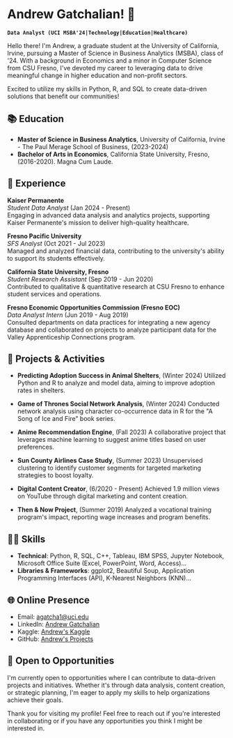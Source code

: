 # Andrew Gatchalian! 👋

**`Data Analyst (UCI MSBA'24|Technology|Education|Healthcare)`** 

Hello there! I'm Andrew, a graduate student at the University of California, Irvine, pursuing a Master of Science in Business Analytics (MSBA), class of '24. With a background in Economics and a minor in Computer Science from CSU Fresno, I've devoted my career to leveraging data to drive meaningful change in higher education and non-profit sectors. 

Excited to utilize my skills in Python, R, and SQL to create data-driven solutions that benefit our communities!

## 📚 Education

- **Master of Science in Business Analytics**, University of California, Irvine - The Paul Merage School of Business, (2023-2024)
- **Bachelor of Arts in Economics**, California State University, Fresno, (2016-2020). Magna Cum Laude.

## 💼 Experience

**Kaiser Permanente**  
*Student Data Analyst* (Jan 2024 - Present)  
Engaging in advanced data analysis and analytics projects, supporting Kaiser Permanente's mission to deliver high-quality healthcare.

**Fresno Pacific University**  
*SFS Analyst* (Oct 2021 - Jul 2023)  
Managed and analyzed financial data, contributing to the university's ability to support its students effectively.

**California State University, Fresno**  
*Student Research Assistant* (Sep 2019 - Jun 2020)  
Contributed to qualitative & quantitative research at CSU Fresno to enhance student services and operations.

**Fresno Economic Opportunities Commission (Fresno EOC)**  
*Data Analyst Intern* (Jun 2019 - Aug 2019)  
Consulted departments on data practices for integrating a new agency database and collaborated on projects to analyze participant data for the Valley Apprenticeship Connections program.

## 🚀 Projects & Activities

- **Predicting Adoption Success in Animal Shelters**, (Winter 2024)
Utilized Python and R to analyze and model data, aiming to improve adoption rates in shelters.

- **Game of Thrones Social Network Analysis**, (Winter 2024)
Conducted network analysis using character co-occurrence data in R for the "A Song of Ice and Fire" book series.

- **Anime Recommendation Engine**, (Fall 2023)
A collaborative project that leverages machine learning to suggest anime titles based on user preferences.

- **Sun County Airlines Case Study**, (Summer 2023)
Unsupervised clustering to identify customer segments for targeted marketing strategies to boost loyalty.

- **Digital Content Creator**, (6/2020 - Present)
Achieved 1.9 million views on YouTube through digital marketing and content creation.

- **Then & Now Project**, (Summer 2019)
Analyzed a vocational training program's impact, reporting wage increases and program benefits.

## 👨‍💻 Skills

- **Technical**: Python, R, SQL, C++, Tableau, IBM SPSS, Jupyter Notebook, Microsoft Office Suite (Excel, PowerPoint, Word, Access)...
- **Libraries & Frameworks**: ggplot2, Beautiful Soup, Application Programming Interfaces (API), K-Nearest Neighbors (KNN)...

## 🌐 Online Presence

- Email: agatcha1@uci.edu
- LinkedIn: [Andrew Gatchalian](https://www.linkedin.com/in/andrewgatchalian)
- Kaggle: [Andrew's Kaggle](https://www.kaggle.com/andrewgatchalian)
- GitHub: [Andrew's Projects](https://github.com/andrewgatchalian)

## 📣 Open to Opportunities

I'm currently open to opportunities where I can contribute to data-driven projects and initiatives. Whether it's through data analysis, content creation, or strategic planning, I'm eager to apply my skills to help organizations achieve their goals.

Thank you for visiting my profile! Feel free to reach out if you're interested in collaborating or if you have any opportunities you think I might be interested in.

